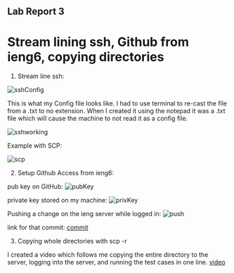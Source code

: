 ## Lab Report 3
# Stream lining ssh, Github from ieng6, copying directories


1. Stream line ssh:

![sshConfig](https://rwalsh299.github.io/cse15l-lab-reports/cinfigSS.png)


This is what my Config file looks like. I had to use terminal to re-cast the file from a .txt to no extension. When I created it using the notepad it was a .txt file which will cause the machine to not read it as a config file.


![sshworking](https://rwalsh299.github.io/cse15l-lab-reports/loginWorked.png)


Example with SCP:

![scp](https://rwalsh299.github.io/cse15l-lab-reports/workingSCP.png)




2. Setup Github Access from ieng6:

pub key on GitHub:
![pubKey](https://rwalsh299.github.io/cse15l-lab-reports/GHpubSSHKey.png)

private key stored on my machine:
![privKey](https://rwalsh299.github.io/cse15l-lab-reports/SSHPRIVKEY.png)


Pushing a change on the ieng server while logged in:
![push](https://rwalsh299.github.io/cse15l-lab-reports/gitPushonserver.png)


link for that commit:
[commit](https://github.com/RWalsh299/markdown-parser/commit/33e237e1064fb1eb628e1f880a705375c57489e9)


3. Copying whole directories with scp -r


I created a video which follows me copying the entire directory to the server, logging into the server, and running
the test cases in one line. 
[video](https://rwalsh299.github.io/cse15l-lab-reports/Recording#10.mp4)


